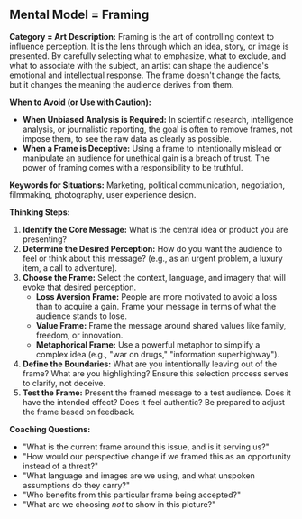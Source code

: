 ## Mental Model = Framing

**Category = Art**
**Description:** 
Framing is the art of controlling context to influence perception. It is the lens through which an idea, story, or image is presented. By carefully selecting what to emphasize, what to exclude, and what to associate with the subject, an artist can shape the audience's emotional and intellectual response. The frame doesn't change the facts, but it changes the meaning the audience derives from them.

**When to Avoid (or Use with Caution):**
- **When Unbiased Analysis is Required:** In scientific research, intelligence analysis, or journalistic reporting, the goal is often to remove frames, not impose them, to see the raw data as clearly as possible.
- **When a Frame is Deceptive:** Using a frame to intentionally mislead or manipulate an audience for unethical gain is a breach of trust. The power of framing comes with a responsibility to be truthful.

**Keywords for Situations:** 
Marketing, political communication, negotiation, filmmaking, photography, user experience design.

**Thinking Steps:**
1. **Identify the Core Message:** What is the central idea or product you are presenting?
2. **Determine the Desired Perception:** How do you want the audience to feel or think about this message? (e.g., as an urgent problem, a luxury item, a call to adventure).
3. **Choose the Frame:** Select the context, language, and imagery that will evoke that desired perception.
    - **Loss Aversion Frame:** People are more motivated to avoid a loss than to acquire a gain. Frame your message in terms of what the audience stands to lose.
    - **Value Frame:** Frame the message around shared values like family, freedom, or innovation.
    - **Metaphorical Frame:** Use a powerful metaphor to simplify a complex idea (e.g., "war on drugs," "information superhighway").
4. **Define the Boundaries:** What are you intentionally leaving out of the frame? What are you highlighting? Ensure this selection process serves to clarify, not deceive.
5. **Test the Frame:** Present the framed message to a test audience. Does it have the intended effect? Does it feel authentic? Be prepared to adjust the frame based on feedback.

**Coaching Questions:**
- "What is the current frame around this issue, and is it serving us?"
- "How would our perspective change if we framed this as an opportunity instead of a threat?"
- "What language and images are we using, and what unspoken assumptions do they carry?"
- "Who benefits from this particular frame being accepted?"
- "What are we choosing _not_ to show in this picture?" 
